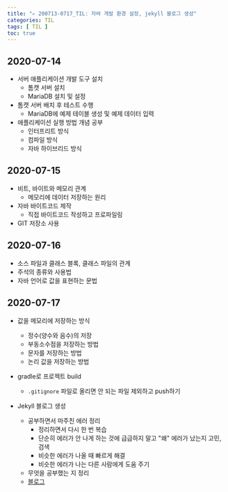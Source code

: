```yaml
---
title: "✍ 200713-0717_TIL: 자바 개발 환경 설정, jekyll 블로그 생성"
categories: TIL
tags: [ TIL ]
toc: true
---
```


## 2020-07-14
- 서버 애플리케이션 개발 도구 설치
  - 톰캣 서버 설치
  - MariaDB 설치 및 설정
- 톰캣 서버 배치 후 테스트 수행
  - MariaDB에 예제 테이블 생성 및 예제 데이터 입력
- 애플리케이션 실행 방법 개념 공부
  - 인터프리트 방식
  - 컴파일 방식
  - 자바 하이브리드 방식

## 2020-07-15
- 비트, 바이트와 메모리 관계
  - 메모리에 데이터 저장하는 원리
- 자바 바이트코드 제작
  - 직접 바이트코드 작성하고 프로파일링
- GIT 저장소 사용

## 2020-07-16
- 소스 파일과 클래스 블록, 클래스 파일의 관계
- 주석의 종류와 사용법
- 자바 언어로 값을 표현하는 문법

## 2020-07-17
- 값을 메모리에 저장하는 방식
  - 정수(양수와 음수)의 저장
  - 부동소수점을 저장하는 방법
  - 문자를 저장하는 방법
  - 논리 값을 저장하는 방법
- gradle로 프로젝트 build
  - `.gitignore` 파일로 올리면 안 되는 파일 제외하고 push하기

- Jekyll 블로그 생성
  - 공부하면서 마주친 에러 정리
    - 정리하면서 다시 한 번 복습
    - 단순히 에러가 안 나게 하는 것에 급급하지 말고 "왜" 에러가 났는지 고민, 검색
    - 비슷한 에러가 나올 때 빠르게 해결
    - 비슷한 에러가 나는 다른 사람에게 도움 주기
  - 무엇을 공부했는 지 정리
  - [블로그](https://hayeon17kim.github.io/)